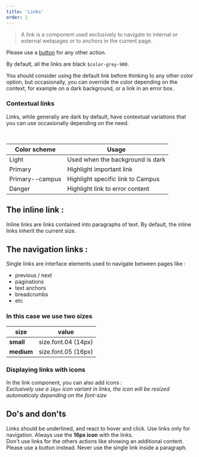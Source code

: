 ```yaml
---
title: 'Links'
order: 1
---
```


> A link is a component used exclusively to navigate to internal or external webpages or to anchors in the current page.

Please use a [button](/Components/Buttons/) for any other action.

<preview path="src/pages/Components/Links/previews/link-default" nude=true></preview>

By default, all the links are black `$color-grey-900`.

You should consider using the default link before thinking to any other color option, but occasionally, you can override the color depending on the context, for example on a dark background, or a link in an error box.

### Contextual links

Links, while generally are dark by default, have contextual variations that you can use occasionally depending on the need.

<preview path="src/pages/Components/Links/previews/contextual-links" nude=true></preview>

<br>

| Color scheme    | Usage                             |
| --------------- | --------------------------------- |
| Light           | Used when the background is dark  |
| Primary         | Highlight important link          |
| Primary--campus | Highlight specific link to Campus |
| Danger          | Highlight link to error content   |

## The inline link :

Inline links are links contained into paragraphs of text. By default, the inline links inherit the current size.

<preview path="src/pages/Components/Links/previews/link-inline-default" nude=true></preview>

## The navigation links :

Single links are interface elements used to navigate between pages like :

- previous / next
- paginations
- text anchors
- breadcrumbs
- etc

### In this case we use two sizes

| size       | value               |
| ---------- | ------------------- |
| **small**  | size.font.04 (14px) |
| **medium** | size.font.05 (16px) |

<preview path="src/pages/Components/Links/previews/link-sizes" nude=true></preview>

### Displaying links with icons

In the link component, you can also add icons :  
_Exclusively use a `16px` icon variant in links, the icon will be resized automaticaly depending on the font-size_

<preview path="src/pages/Components/Links/previews/link-icon" nude=true></preview>

## Do's and don'ts

<hintitem>
    Links should be underlined, and react to hover and click.
</hintitem>

<hintitem>
    Use links only for navigation.
</hintitem>

<hintitem>
    Always use the <b>16px icon</b> with the links.<br>
</hintitem>

<hint type="do" title="Use inline links inside a paragraph, and navigation links outside.">
    <preview path="src/pages/Components/Links/previews/link-dont" nude=true ></preview>
</hint>

<hintitem dont="true">
    Don't use links for the others actions like showing an additional content. Please use a button instead.

</hintitem>

<hintitem dont="true">
    Never use the single link inside a paragraph.
</hintitem>
